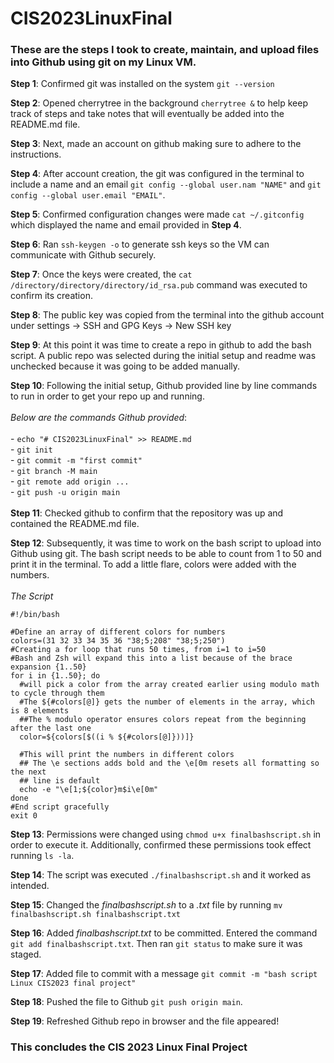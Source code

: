 # CIS2023LinuxFinal
### These are the steps I took to create, maintain, and upload files into Github using git on my Linux VM.

**Step 1**: Confirmed git was installed on the system `git --version`

**Step 2**: Opened cherrytree in the background `cherrytree &` to help keep track of steps and take notes that will eventually be added into the README.md file.

**Step 3**: Next, made an account on github making sure to adhere to the instructions.

**Step 4**: After account creation, the git was configured in the terminal to include a name and an email `git config --global user.nam "NAME"` and `git config --global user.email "EMAIL"`.

**Step 5**: Confirmed configuration changes were made `cat ~/.gitconfig` which displayed the name and email provided in **Step 4**.

**Step 6**: Ran `ssh-keygen -o` to generate ssh keys so the VM can communicate with Github securely. 

**Step 7**: Once the keys were created, the `cat /directory/directory/directory/id_rsa.pub` command was executed to confirm its creation. 

**Step 8**: The public key was copied from the terminal into the github account under settings -> SSH and GPG Keys -> New SSH key

**Step 9**: At this point it was time to create a repo in github to add the bash script. A public repo was selected during the initial setup and readme was unchecked because it was going to be added manually.

**Step 10**: Following the initial setup, Github provided line by line commands to run in order to get your repo up and running. <br>
            <br>
            *Below are the commands Github provided*: <br>
            <br>
            - `echo "# CIS2023LinuxFinal" >> README.md` <br>
            - `git init` <br>
            - `git commit -m "first commit"` <br>
            - `git branch -M main` <br>
            - `git remote add origin ...` <br>
            - `git push -u origin main` <br>
<br>
**Step 11**: Checked github to confirm that the repository was up and contained the README.md file.

**Step 12**: Subsequently, it was time to work on the bash script to upload into Github using git. The bash script needs to be able to count from 1 to 50 and print it in the terminal. To add a little flare, colors were added with the numbers. <br>
<br>
*The Script* <br>

```
#!/bin/bash

#Define an array of different colors for numbers
colors=(31 32 33 34 35 36 "38;5;208" "38;5;250")
#Creating a for loop that runs 50 times, from i=1 to i=50
#Bash and Zsh will expand this into a list because of the brace expansion {1..50}
for i in {1..50}; do
  #will pick a color from the array created earlier using modulo math to cycle through them
  #The ${#colors[@]} gets the number of elements in the array, which is 8 elements
  ##The % modulo operator ensures colors repeat from the beginning after the last one
  color=${colors[$((i % ${#colors[@]}))]}

  #This will print the numbers in different colors
  ## The \e sections adds bold and the \e[0m resets all formatting so the next
  ## line is default
  echo -e "\e[1;${color}m$i\e[0m"
done
#End script gracefully 
exit 0

```

**Step 13**: Permissions were changed using `chmod u+x finalbashscript.sh` in order to execute it. Additionally, confirmed these permissions took effect running `ls -la`.

**Step 14**: The script was executed `./finalbashscript.sh` and it worked as intended.

**Step 15**: Changed the *finalbashscript.sh* to a *.txt* file by running `mv finalbashscript.sh finalbashscript.txt`

**Step 16**: Added *finalbashscript.txt* to be committed. Entered the command `git add finalbashscript.txt`. Then ran `git status` to make sure it was staged.

**Step 17**: Added file to commit with a message `git commit -m "bash script Linux CIS2023 final project"`

**Step 18**: Pushed the file to Github `git push origin main`.

**Step 19**: Refreshed Github repo in browser and the file appeared!

### This concludes the CIS 2023 Linux Final Project


